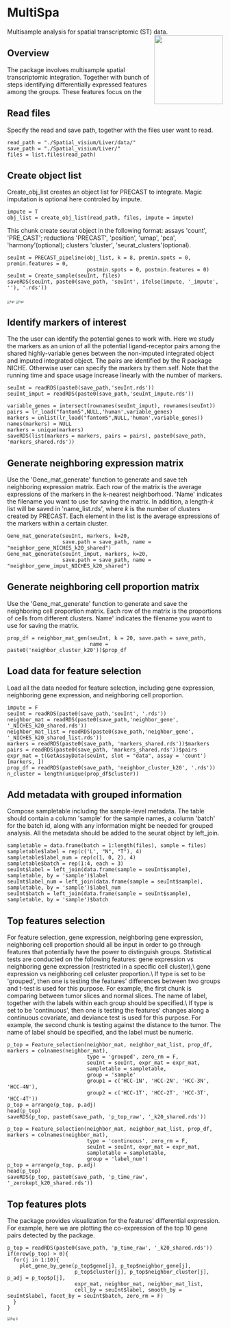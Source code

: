 # MultiSpa 
Multisample analysis for spatial transcriptomic (ST) data. <img src="Figures/image.png" align="right" width="160px"/>

## Overview
The package involves multisample spatial transcriptomic integration. Together with bunch of steps identifying differentially expressed features among the groups. These features focus on the 

## Read files
Specify the read and save path, together with the files user want to read. 
```{r}
read_path = "./Spatial_visium/Liver/data/"
save_path = "./Spatial_visium/Liver/"
files = list.files(read_path)
```

## Create object list
Create_obj_list creates an object list for PRECAST to integrate. Magic imputation is optional here controled by impute.
```{r}
impute = T
obj_list = create_obj_list(read_path, files, impute = impute)
```

This chunk create seurat object in the following format:
assays 'count', 'PRE_CAST'; 
reductions 'PRECAST', 'position', 'umap', 'pca', 'harmony'(optional); 
clusters 'cluster', 'seurat_clusters'(optional).
```{r}
seuInt = PRECAST_pipeline(obj_list, k = 8, premin.spots = 0, premin.features = 0,
                          postmin.spots = 0, postmin.features = 0)
seuInt = Create_sample(seuInt, files)
saveRDS(seuInt, paste0(save_path, 'seuInt', ifelse(impute, '_impute', ''), '.rds'))
```
<p float="left">
  <img src="Figures/Precast.png" alt="Fig1" style="zoom:40%;" />
  <img src="Figures/gene.png" alt="Fig2" style="zoom:40%;" /> 
</p>

## Identify markers of interest
The the user can identify the potential genes to work with. Here we study the markers as an union of all the potential ligand-receptor pairs among the shared highly-variable genes between the non-imputed integrated object and imputed integrated object. The pairs are identified by the R package NICHE. Otherwise user can specify the markers by them self. Note that the running time and space usage increase linearly with the number of markers.
```{r}
seuInt = readRDS(paste0(save_path,'seuInt.rds'))
seuInt_imput = readRDS(paste0(save_path,'seuInt_impute.rds'))

variable_genes = intersect(rownames(seuInt_imput), rownames(seuInt))
pairs = lr_load("fantom5",NULL,'human',variable_genes)
markers = unlist(lr_load("fantom5",NULL,'human',variable_genes))
names(markers) = NULL
markers = unique(markers)
saveRDS(list(markers = markers, pairs = pairs), paste0(save_path, 'markers_shared.rds'))
```

## Generate neighboring expression matrix
Use the 'Gene_mat_generate' function to generate and save teh neighboring expression matrix. Each row of the matrix is the average expressions of the markers in the k-nearest neighborhood. 'Name' indicates the filename you want to use for saving the matrix. In addition, a length-$k$ list will be saved in 'name_list.rds', where $k$ is the number of clusters created by PRECAST. Each element in the list is the average expressions of the markers within a certain cluster.
```{r}
Gene_mat_generate(seuInt, markers, k=20,
                  save.path = save_path, name = "neighbor_gene_NICHES_k20_shared")
Gene_mat_generate(seuInt_imput, markers, k=20,
                  save.path = save_path, name = "neighbor_gene_imput_NICHES_k20_shared")
```

## Generate neighboring cell proportion matrix
Use the 'Gene_mat_generate' function to generate and save the neighboring cell proportion matrix. Each row of the matrix is the proportions of cells from different clusters. Name' indicates the filename you want to use for saving the matrix.
```{r}
prop_df = neighbor_mat_gen(seuInt, k = 20, save.path = save_path,
                           name = paste0('neighbor_cluster_k20'))$prop_df
```

## Load data for feature selection
Load all the data needed for feature selection, including gene expression, neighboring gene expression, and neighboring cell proportion.
```{r}
impute = F
seuInt = readRDS(paste0(save_path,'seuInt', '.rds'))
neighbor_mat = readRDS(paste0(save_path,'neighbor_gene', '_NICHES_k20_shared.rds'))
neighbor_mat_list = readRDS(paste0(save_path,'neighbor_gene', '_NICHES_k20_shared_list.rds'))
markers = readRDS(paste0(save_path, 'markers_shared.rds'))$markers
pairs = readRDS(paste0(save_path, 'markers_shared.rds'))$pairs
expr_mat = t(GetAssayData(seuInt, slot = "data", assay = 'count')[markers, ])
prop_df = readRDS(paste0(save_path, 'neighbor_cluster_k20', '.rds'))
n_cluster = length(unique(prop_df$cluster))
```

## Add metadata with grouped information
Compose sampletable including the sample-level metadata. The table should contain a column 'sample' for the sample names, a column 'batch' for the batch id, along with any information might be needed for grouped analysis. All the metadata should be added to the seurat object by left_join.
```{r}
sampletable = data.frame(batch = 1:length(files), sample = files)
sampletable$label = rep(c('L', "N", "T"), 4)
sampletable$label_num = rep(c(1, 0, 2), 4)
sampletable$batch = rep(1:4, each = 3)
seuInt$label = left_join(data.frame(sample = seuInt$sample), sampletable, by = 'sample')$label
seuInt$label_num = left_join(data.frame(sample = seuInt$sample), sampletable, by = 'sample')$label_num
seuInt$batch = left_join(data.frame(sample = seuInt$sample), sampletable, by = 'sample')$batch
```

## Top features selection
For feature selection, gene expression, neighboring gene expression, neighboring cell proportion should all be input in order to go through features that potentially have the power to distinguish groups. Statistical tests are conducted on the following features:
gene expression vs neighboring gene expression (restricted in a specific cell cluster),\\ 
gene expression vs neighboring cell celuster proportion.\\ 
If type is set to be 'grouped', then one is testing the features' differences between two groups and t-test is used for this purpose. For example, the first chunk is comparing between tumor slices and normal slices. The name of label, together with the labels within each group should be specified.\\
If type is set to be 'continuous', then one is testing the features' changes along a continuous covariate, and deviance test is used for this purpose. For example, the second chunk is testing against the distance to the tumor. The name of label should be specified, and the label must be numeric.
```{r}
p_top = Feature_selection(neighbor_mat, neighbor_mat_list, prop_df, markers = colnames(neighbor_mat),
                          type = 'grouped', zero_rm = F,
                          seuInt = seuInt, expr_mat = expr_mat,
                          sampletable = sampletable,
                          group = 'sample'
                          group1 = c('HCC-1N', 'HCC-2N', 'HCC-3N', 'HCC-4N'),
                          group2 = c('HCC-1T', 'HCC-2T', 'HCC-3T', 'HCC-4T'))
p_top = arrange(p_top, p.adj)
head(p_top)
saveRDS(p_top, paste0(save_path, 'p_top_raw', '_k20_shared.rds'))
```

```{r}
p_top = Feature_selection(neighbor_mat, neighbor_mat_list, prop_df, markers = colnames(neighbor_mat),
                          type = 'continuous', zero_rm = F,
                          seuInt = seuInt, expr_mat = expr_mat,
                          sampletable = sampletable,
                          group = 'label_num')
p_top = arrange(p_top, p.adj)
head(p_top)
saveRDS(p_top, paste0(save_path, 'p_time_raw', '_zerokept_k20_shared.rds'))
```

## Top features plots
The package provides visualization for the features' differential expression. For example, here we are plotting the co-expression of the top 10 gene pairs detected by the package.
```{r}
p_top = readRDS(paste0(save_path, 'p_time_raw', '_k20_shared.rds'))
if(nrow(p_top) > 0){
  for(j in 1:10){
    plot_gene_by_gene(p_top$gene[j], p_top$neighbor_gene[j], 
                      p_top$cluster[j], p_top$neighbor_cluster[j], p_adj = p_top$p[j],
                      expr_mat, neighbor_mat, neighbor_mat_list,
                      cell_by = seuInt$label, smooth_by = seuInt$label, facet_by = seuInt$batch, zero_rm = F)
  }
}
```
<img src="Figures/gene-gene.png" alt="Fig 3" style="zoom:50%;" />
